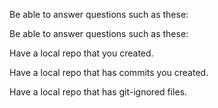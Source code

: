 <panel type="danger" header="`W2.6a` Can explain revision control :star:" expandable>
  <include src="../../book/revisionControl/what/full.md" />
  <panel header=":dart: Evidence" expanded>
  
Be able to answer questions such as these:
  
<include src="../../book/revisionControl/what/q-essay-rcs-explain.md" />

  </panel>
</panel>

<panel type="danger" header="`W2.6b` Can explain repositories :star:" expandable>
  <include src="../../book/revisionControl/repositories/full.md" />
  <panel header=":dart: Evidence" expanded>
  
Be able to answer questions such as these:

<include src="../../book/revisionControl/repositories/q-essay-repo-definition.md" />
    
  </panel>
</panel>

<panel type="danger" header="`W2.6c` Can create a local Git repo :star:" expandable>
  <include src="../../book/gitAndGithub/init/full.md" />
  <panel header=":dart: Evidence" expanded>

Have a local repo that you created.

  </panel>
</panel>

<panel type="danger" header="`W2.6d` Can explain saving history :star:" expandable>
  <include src="../../book/revisionControl/savingHistory/full.md" />
</panel>

<panel type="danger" header="`W2.6e` Can commit using Git :star:" expandable>
  <include src="../../book/gitAndGithub/commit/full.md" />
  <panel header=":dart: Evidence" expanded>

Have a local repo that has commits you created.

  </panel>
</panel>

<panel type="warning" header="`W2.6f` Can set Git to ignore files :star::star:" expandable>
  <include src="../../book/gitAndGithub/ignore/full.md" />
  <panel header=":dart: Evidence" expanded>

Have a local repo that has git-ignored files.

  </panel>
</panel>
